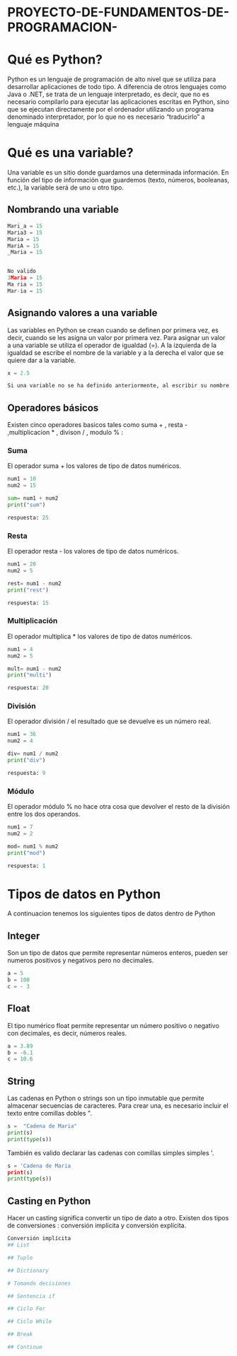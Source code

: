 # PROYECTO-DE-FUNDAMENTOS-DE-PROGRAMACION-

# Qué es Python?

Python es un lenguaje de programación de alto nivel que se utiliza para desarrollar aplicaciones de todo tipo. A diferencia de otros lenguajes como Java o .NET, se trata de un lenguaje interpretado, es decir, que no es necesario compilarlo para ejecutar las aplicaciones escritas en Python, sino que se ejecutan directamente por el ordenador utilizando un programa denominado interpretador, por lo que no es necesario “traducirlo” a lenguaje máquina

# Qué es una variable?

Una variable es un sitio donde guardamos una determinada información. En función del tipo de información que guardemos (texto, números, booleanas, etc.), la variable será de uno u otro tipo.

## Nombrando una variable

```python
Mari_a = 15
Maria3 = 15
Maria = 15
MariA = 15
_Maria = 15 


No valido 
3Maria = 15
Ma ria = 15
Mar-ia = 15
```

## Asignando valores a una variable

Las variables en Python se crean cuando se definen por primera vez, es decir, cuando se les asigna un valor por primera vez. Para asignar un valor a una variable se utiliza el operador de igualdad (=). A la izquierda de la igualdad se escribe el nombre de la variable y a la derecha el valor que se quiere dar a la variable.
```python
x = 2.5 

Si una variable no se ha definido anteriormente, al escribir su nombre generara un mensaje de error.
```

## Operadores básicos

Existen cinco operadores basicos  tales como suma + , resta - ,multiplicacion *  , divison / , modulo % :

### Suma

El operador  suma + los valores de tipo de datos numéricos.
```python
num1 = 10
num2 = 15

sum= num1 + num2 
print("sum")

respuesta: 25
```

### Resta

El operador resta -  los valores de tipo de datos numéricos.
```python
num1 = 20
num2 = 5

rest= num1 - num2 
print("rest")

respuesta: 15
```
### Multiplicación

El operador  multiplica * los valores de tipo de datos numéricos.
```python
num1 = 4
num2 = 5

mult= num1 - num2 
print("multi")

respuesta: 20
```
### División

El operador división / el resultado que se devuelve es un número real.
```python
num1 = 36
num2 = 4

div= num1 / num2 
print("div")

respuesta: 9
```
### Módulo

El operador módulo % no hace otra cosa que devolver el resto de la división entre los dos operandos.
``` python
num1 = 7
num2 = 2

mod= num1 % num2 
print("mod")

respuesta: 1
```
# Tipos de datos en Python
A continuacion tenemos los siguientes tipos de datos dentro de Python

## Integer
Son un tipo de datos que permite representar números enteros, pueden ser numeros positivos y negativos pero no decimales.
``` python
a = 5  
b = 100  
c = - 3
``` 

## Float

El tipo numérico float permite representar un número positivo o negativo con decimales, es decir, números reales.
``` python
a = 3.89  
b = -6.1  
c = 10.6
``` 
## String

Las cadenas en Python o strings son un tipo inmutable que permite almacenar secuencias de caracteres. Para crear una, es necesario incluir el texto entre comillas dobles ". 
``` python
s =  "Cadena de Maria"
print(s)       
print(type(s)) 
```
También es valido declarar las cadenas con comillas simples simples '.
``` python
s = 'Cadena de Maria
print(s)        
print(type(s))  
```
## Casting en Python

Hacer un casting significa convertir un tipo de dato a otro. 
Existen dos tipos de conversiones : conversión implícita y conversión explícita.
``` python
Conversión implícita
## List

## Tuple

## Dictionary

# Tomando decisiones

## Sentencia if

## Ciclo For

## Ciclo While

## Break

## Continue
